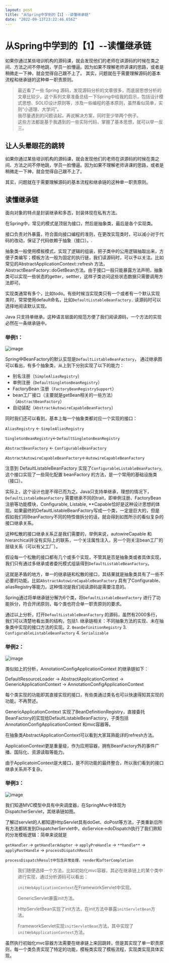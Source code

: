 ```yaml
---
layout: post
title: "从Spring中学到的【1】--读懂继承链"
date: "2022-09-13T23:22:46.656Z"
---
```

从Spring中学到的【1】--读懂继承链
=====================

如果你通过某些培训机构的源码课，就会发现他们的老师在讲源码的时候在类之间、方法之间不停地跳，学员一脸懵逼。因为如果不理解老师讲课的思路，或者是稍微走一下神，就会觉得自己跟不上了。 其实，问题就在于需要理解源码的基本流程和继承链的这种单一职责原则。

> 最近看了一些 Spring 源码，发现源码分析的文章很多，而底层思想分析的文章比较少，这个系列文章准备总结一下Spring中给我的启示，包括设计模式思想、SOLID设计原则等，涉及一些编程的基本原则，虽然看似简单，实则“小道理、大学问”。  
> 我尽量遇到的问题谈起，再说解决方案，同时至少举两个例子。  
> 这些方法都是基于我遇到的一些实际代码，掌握了基本思想，就可以举一反三。

让人头晕眼花的跳转
---------

如果你通过某些培训机构的源码课，就会发现他们的老师在讲源码的时候在类之间、方法之间不停地跳，学员一脸懵逼。因为如果不理解老师讲课的思路，或者是稍微走一下神，就会觉得自己跟不上了。

其实，问题就在于需要理解源码的基本流程和继承链的这种单一职责原则。

读懂继承链
-----

面向对象的特点是封装继承和多态，封装体现在私有方法。

在Spring中，常见的模式是顶层为接口，然后是抽象类，最后是各个实现类。

接口负责对外暴露，符合面向接口编程的准则，在更改实现类时，可以减小对于代码的改动，保证了代码依赖于抽象（接口）。.

抽象类一般使用模板模式，实现了逻辑的组装，把子类中的公用逻辑抽取出来，方便子类编写；模板方法一般为固定的执行链，我们读源码时，可以予以关注。比如常见的AbstractApplicationContext::refresh 方法，AbstractBeanFactory::doGetBean方法。由于接口一般只能暴露方法声明，抽象类可以实现一些状态的getter，settter，这样子类访问这些状态数据只需要调用方法即可。

实现类通常有多个，比如todo。有些时候当实现类只有一个或者有一个默认实现类时，常常使用default命名，比如`DefaultListableBeanFactory.` 读源码时可以选择地阅读默认实现。

Java 只支持单继承，这种语言层面的规范方便了我们阅读源码，一个方法的实现必然在一条继承链中。

### 举例1：

![image](https://img2022.cnblogs.com/blog/2815610/202209/2815610-20220913221856363-707760999.png)

Spring中BeanFactory的默认实现是`DefaultListableBeanFactory`， 通过继承图可以看出，有多个抽象类，从上到下分别实现了以下的能力：

*   别名注册（`SimpleAliasRegistry`）
*   单例注册（`DefaultSingletonBeanRegistry`）
*   FactoryBean 注册（`FactoryBeanRegistrySupport`）
*   bean工厂接口（主要就是getBean相关的一些方法）（`AbstractBeanFactory`）
*   自动装配（`AbstractAutowireCapableBeanFactory`）

同时我们还可以看到，基本上每一个抽象类都对应一个实现的接口：

`AliasRegistry` ← `SimpleAliasRegistry`

`SingletonBeanRegistry`←`DefaultSingletonBeanRegistry`

`AbstractBeanFactory` ← `ConfigurableBeanFactory`

`AbstractAutowireCapableBeanFactory`←`AutowireCapableBeanFactory`

注意到 DefaultListableBeanFactory 实现了`ConfigurableListableBeanFactory`,这个接口实现了一些简化配置 beanFactory 的方法，是一个常用的基础设施类（接口）。

实际上，这个设计也是不得已而为之。Java只支持单继承，理想的情况下，`DefaultListableBeanFactory` 需要继承不同的trait，即单例注册、FactoryBean注册等功能模块，Configurable, Listable, \*\*Capable恰好是这种设计思想的体现。如果最终的DefaultListableBeanFactory写成一个类，一定是巨大的，但是假如我们将BeanFactory不同的特性做拆分的话，就会得到如图所示的看似复杂的接口继承关系。

这种松散的接口继承关系正是我们需要的，举例来说，autowireCapable 和 hierarchical并没有实际上的联系，一个关注属性注入，另一个则关注bean工厂的层级关系（可以有父工厂）。

假设每一个松散的接口都有几个或多个实现，不管其是否是抽象类或者具体实现，我们只有通过多继承或者委托模式组装得到`DefaultListableBeanFactory`。

这就是矛盾的地方，单一的继承链和松散的接口，其结果就是抽象类具有了一些不必要的功能。比如`AbstractAutowireCapableBeanFactory` 具有了Configurable、aliasRegistry等能力。这种情况是我们阅读源码是需要注意的。

Spring通过将单继承链分解为6个类，将`DefaultListableBeanFactory` 进行了功能拆分，符合开闭原则，每个类也符合单一职责原则的要求。

通过以上分析，打开`DefaultListableBeanFactory` 的源码，虽然有2000多行，我们可以清楚地看出类的结构，包括1. 继承链相关：不同抽象方法的实现、未在抽象类中实现的接口方法的实现。2. `BeanDefinitionRegistry` 3. `ConfigurableListableBeanFactory` 4. `Serializable`

### 举例2：

![image](https://img2022.cnblogs.com/blog/2815610/202209/2815610-20220913221925664-1375695968.png)

类似如上的分析，AnnotationConfigApplicationContext 的继承链如下：

DefaultResourceLoader → AbstractApplicationContext → GenericApplicationContext → AnnotationConfigApplicationContext

每个类实现的功能即其直接实现的接口，有些类通过类名也可以快速得知其实现的功能。不再赘述。

GenericApplicationContext 实现了BeanDefinitionRegistry，直接委托BeanFactory的实现给DefaultListableBeanFactory，子类包括AnnotationConfigApplicationContext 和mvc容器等。

在抽象类AbstractApplicationContext可以看到大家耳熟能详的refresh方法。

ApplicationContext更是重量级，作为应用容器，拥有BeanFactory外的事件广播、国际化、资源读取等能力。

由于ApplicatoinContext是大接口，是不同功能的最终整合，所以我们看到的接口继承关系并不复杂。

### 举例3：

![image](https://img2022.cnblogs.com/blog/2815610/202209/2815610-20220913221958757-1841717439.png)

我们知道MVC模型中具有中央调度器，在SpringMvc中体现为DispatcherServlet，其继承链如图。

了解过servlet的人都知道HttpServlet具有doGet、doPost等方法，子类重新后所有方法都转发到DispatcherServlet中，doService→doDispatch执行了我们熟知的分发模板逻辑：简单来说就是

`getHandler` → `getHandlerAdapter` → `applyPreHandle` → `**handle**` → `applyPostHandle` → `processDispatchResult`

`processDispatchResult中包含异常处理，render和afterCompletion`

> 我们随便选择一个方法，比如初始化mvc容器，其必在继承链上的某个类中进行实现，通过分析源码可以看出：
> 
> `initWebApplicationContext`在FrameworkServlet中实现。
> 
> GenericServlet暴露init方法。
> 
> HttpServletBean实现了init方法，在init方法中暴露`initServletBean`方法。
> 
> FrameworkServlet实现`initServletBean`方法，其中实现了`initWebApplicationContext`方法。

虽然执行初始化mvc容器方法需要在继承链上来回跳转，但是其实现了单一职责原则，每一个类负责实现了特定的功能，模板类实现了模板流程，实现类实现具体实现。